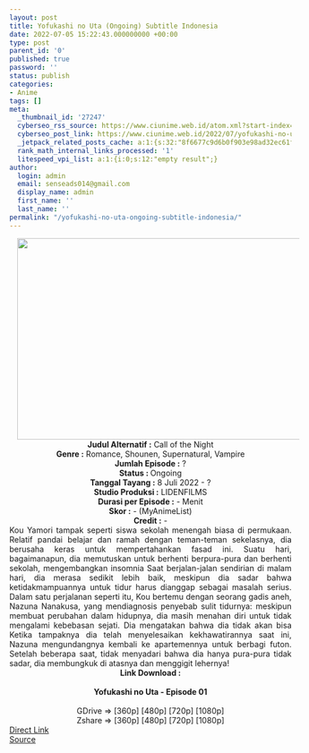 ```yaml
---
layout: post
title: Yofukashi no Uta (Ongoing) Subtitle Indonesia
date: 2022-07-05 15:22:43.000000000 +00:00
type: post
parent_id: '0'
published: true
password: ''
status: publish
categories:
- Anime
tags: []
meta:
  _thumbnail_id: '27247'
  cyberseo_rss_source: https://www.ciunime.web.id/atom.xml?start-index=1
  cyberseo_post_link: https://www.ciunime.web.id/2022/07/yofukashi-no-uta-subtitle-indonesia.html
  _jetpack_related_posts_cache: a:1:{s:32:"8f6677c9d6b0f903e98ad32ec61f8deb";a:2:{s:7:"expires";i:1663377392;s:7:"payload";a:3:{i:0;a:1:{s:2:"id";i:27306;}i:1;a:1:{s:2:"id";i:27425;}i:2;a:1:{s:2:"id";i:27607;}}}}
  rank_math_internal_links_processed: '1'
  litespeed_vpi_list: a:1:{i:0;s:12:"empty result";}
author:
  login: admin
  email: senseads014@gmail.com
  display_name: admin
  first_name: ''
  last_name: ''
permalink: "/yofukashi-no-uta-ongoing-subtitle-indonesia/"
---
```

<div class="separator" style="clear: both; text-align: center;"><a href="https://blogger.googleusercontent.com/img/b/R29vZ2xl/AVvXsEjypYUgsEBMVQ8sA-rS8zPkae7oOBOgrfCUcYWp-A4RBkmlUvwj7Ki5QOC8A4R-8JMBA8bKAJr2ky_I16nNgLNHVcJHiKUuG4YWMtCb0Lg7-soYR1-GxpTSgqdV1O3JW27l8g9cxdGAhhRuHGe-CWrZE9u-WILSkhRnrRSckKbvD9vR9ji-WtKJOfnN/s1280/Yofukashi%20no%20Uta.png" imageanchor="1" style="margin-left: 1em; margin-right: 1em;"><img border="0" data-original-height="720" data-original-width="1280" height="360" src="{{ site.baseurl }}/assets/2022/07/Yofukashi%20no%20Uta.png" width="640" /></a></div>
<div class="separator" style="clear: both; text-align: center;"></div>
<div style="text-align: center;"><b>Judul</b><b><b> Alternatif</b> :</b> Call of the Night</div>
<div style="text-align: center;"><b><b>Genre :</b></b> Romance, Shounen, Supernatural, Vampire</div>
<div style="text-align: center;"><b>Jumlah Episode :</b> ?<br /><b>Status :&nbsp;</b>Ongoing<br /><b>Tanggal Tayang :</b> 8 Juli 2022 - ?<br /><b>Studio Produksi :</b>&nbsp;LIDENFILMS<br /><b>Durasi per Episode :</b> - Menit</div>
<div style="text-align: center;"><b>Skor :</b> - (MyAnimeList)</div>
<div style="text-align: center;"><b>Credit :</b>&nbsp;-</div>
<div style="text-align: center;"></div>
<div style="text-align: justify;">Kou Yamori tampak seperti siswa sekolah menengah biasa di permukaan. Relatif pandai belajar dan ramah dengan teman-teman sekelasnya, dia berusaha keras untuk mempertahankan fasad ini. Suatu hari, bagaimanapun, dia memutuskan untuk berhenti berpura-pura dan berhenti sekolah, mengembangkan insomnia Saat berjalan-jalan sendirian di malam hari, dia merasa sedikit lebih baik, meskipun dia sadar bahwa ketidakmampuannya untuk tidur harus dianggap sebagai masalah serius. Dalam satu perjalanan seperti itu, Kou bertemu dengan seorang gadis aneh, Nazuna Nanakusa, yang mendiagnosis penyebab sulit tidurnya: meskipun membuat perubahan dalam hidupnya, dia masih menahan diri untuk tidak mengalami kebebasan sejati. Dia mengatakan bahwa dia tidak akan bisa Ketika tampaknya dia telah menyelesaikan kekhawatirannya saat ini, Nazuna mengundangnya kembali ke apartemennya untuk berbagi futon. Setelah beberapa saat, tidak menyadari bahwa dia hanya pura-pura tidak sadar, dia membungkuk di atasnya dan menggigit lehernya!</div>
<div style="text-align: justify;"></div>
<div style="text-align: justify;"></div>
<div style="text-align: center;">
<div style="text-align: center;">
<div style="text-align: left;">
<div style="text-align: center;"><b>Link Download :</b></div>
<div style="text-align: center;"><b><br /></b></div>
<div style="text-align: center;"><span style="text-align: left;"><b>Yofukashi no Uta&nbsp;</b></span><b>- Episode 01</b></div>
<div style="text-align: center;"><b><br /></b></div>
<div style="text-align: center;">GDrive =&gt; [360p] [480p] [720p] [1080p]</div>
<div style="text-align: center;">Zshare =&gt; [360p] [480p] [720p] [1080p]</div>
</div>
</div>
</div>
<link rel="stylesheet" href="https://cdnjs.cloudflare.com/ajax/libs/font-awesome/4.7.0/css/font-awesome.min.css" />
<div class="divbtn"> <a href="https://handymansurrender.com/fihup8buzv?key=94550f7ce39444073321dde3b8782f97" class="btn"><i class="fa fa-download"></i> Direct Link</a> <br /><a href="https://www.ciunime.web.id/2022/07/yofukashi-no-uta-subtitle-indonesia.html">Source</a> </div>
